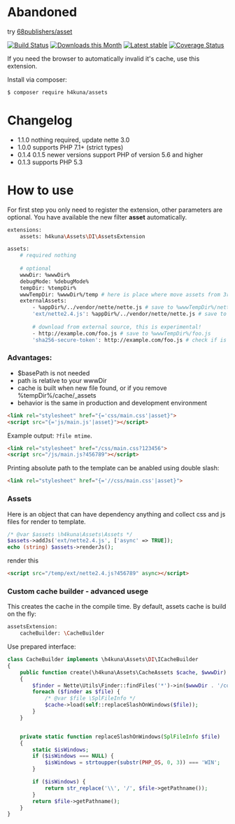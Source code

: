 # Abandoned
try [68publishers/asset](//github.com/68publishers/asset)

[![Build Status](https://travis-ci.org/h4kuna/assets.svg?branch=master)](https://travis-ci.org/h4kuna/assets)
[![Downloads this Month](https://img.shields.io/packagist/dm/h4kuna/assets.svg)](https://packagist.org/packages/h4kuna/assets)
[![Latest stable](https://img.shields.io/packagist/v/h4kuna/assets.svg)](https://packagist.org/packages/h4kuna/assets)
[![Coverage Status](https://coveralls.io/repos/github/h4kuna/assets/badge.svg?branch=master)](https://coveralls.io/github/h4kuna/assets?branch=master)

If you need the browser to automatically invalid it's cache, use this extension.

Install via composer:
```sh
$ composer require h4kuna/assets
```

# Changelog
- 1.1.0 nothing required, update nette 3.0
- 1.0.0 supports PHP 7.1+ (strict types)
- 0.1.4 0.1.5 newer versions support PHP of version 5.6 and higher
- 0.1.3 supports PHP 5.3

# How to use

For first step you only need to register the extension, other parameters are optional. You have available the new filter **asset** automatically.

```sh
extensions:
	assets: h4kuna\Assets\DI\AssetsExtension

assets:
    # required nothing
    
    # optional
    wwwDir: %wwwDir%
    debugMode: %debugMode%
    tempDir: %tempDir%
    wwwTempDir: %wwwDir%/temp # here is place where move assets from 3rd library (from vendor/ etc.)
    externalAssets:
        - %appDir%/../vendor/nette/nette.js # save to %wwwTempDir%/nette.js
        'ext/nette2.4.js': %appDir%/../vendor/nette/nette.js # save to %wwwTempDir%/ext/nette2.4.js
        
        # download from external source, this is experimental!
        - http://example.com/foo.js # save to %wwwTempDir%/foo.js
        'sha256-secure-token': http://example.com/foo.js # check if is right file
```

### Advantages:

- $basePath is not needed
- path is relative to your wwwDir
- cache is built when new file found, or if you remove %tempDir%/cache/_assets
- behavior is the same in production and development environment

```html
<link rel="stylesheet" href="{='css/main.css'|asset}">
<script src="{='js/main.js'|asset}"></script>
```

Example output:
``?file mtime``.
```html
<link rel="stylesheet" href="/css/main.css?123456">
<script src="/js/main.js?456789"></script>
```

Printing absolute path to the template can be anabled using double slash:
```html
<link rel="stylesheet" href="{='//css/main.css'|asset}">
```

### Assets
Here is an object that can have dependency anything and collect css and js files for render to template.
```php
/* @var $assets \h4kuna\Assets\Assets */
$assets->addJs('ext/nette2.4.js', ['async' => TRUE]);
echo (string) $assets->renderJs();
```
render this
```html
<script src="/temp/ext/nette2.4.js?456789" async></script>
```

### Custom cache builder - advanced usege
This creates the cache in the compile time. By default, assets cache is build on the fly:

```sh
assetsExtension:
	cacheBuilder: \CacheBuilder
```

Use prepared interface:
```php
class CacheBuilder implements \h4kuna\Assets\DI\ICacheBuilder
{
	public function create(\h4kuna\Assets\CacheAssets $cache, $wwwDir)
	{
		$finder = Nette\Utils\Finder::findFiles('*')->in($wwwDir . '/config');
		foreach ($finder as $file) {
			/* @var $file \SplFileInfo */
			$cache->load(self::replaceSlashOnWindows($file));
		}
	}


	private static function replaceSlashOnWindows(SplFileInfo $file)
	{
		static $isWindows;
		if ($isWindows === NULL) {
			$isWindows = strtoupper(substr(PHP_OS, 0, 3)) === 'WIN';
		}

		if ($isWindows) {
			return str_replace('\\', '/', $file->getPathname());
		}
		return $file->getPathname();
	}
}
```
